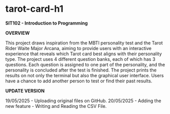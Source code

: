 # tarot-card-h1
**SIT102 - Introduction to Programming**

**OVERVIEW**

This project draws inspiration from the MBTI personality test and the Tarot Rider Waite Major Arcana, aiming to provide users with an interactive experience that reveals which Tarot card best aligns with their personality type. The project uses 4 different question banks, each of which has 3 questions. Each question is assigned to one part of the personality, and the personality is concluded after the test is finished. The project prints the results on not only the terminal but also the graphical user interface. Users have a chance to add another person to test or find their past results.

**UPDATE VERSION**

19/05/2025 - Uploading original files on GitHub.
20/05/2025 - Adding the new feature - Writing and Reading the CSV File.
